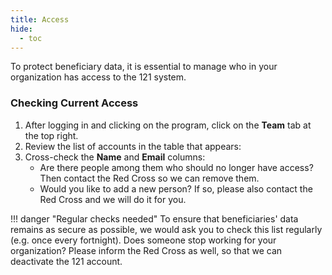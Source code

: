 ```yaml
---
title: Access
hide:
  - toc
---
```


To protect beneficiary data, it is essential to manage who in your organization has access to the 121 system.

### Checking Current Access

1. After logging in and clicking on the program, click on the **Team** tab at the top right.
2. Review the list of accounts in the table that appears:
3. Cross-check the **Name** and **Email** columns:
    - Are there people among them who should no longer have access? Then contact the Red Cross so we can remove them.
    - Would you like to add a new person? If so, please also contact the Red Cross and we will do it for you.

!!! danger "Regular checks needed"
    To ensure that beneficiaries' data remains as secure as possible, we would ask you to check this list regularly (e.g. once every fortnight).
    Does someone stop working for your organization? Please inform the Red Cross as well, so that we can deactivate the 121 account.
